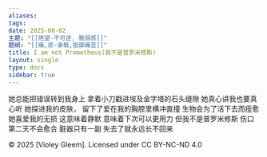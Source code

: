 ```yaml
---
aliases: 
tags: 
date: 2025-08-02
主题: "[[绝望-不可逆, 脆弱感]]"
题纲: "[[痛,悲-承载,抵御痛苦]]"
title: I am not Prometheus(我不是普罗米修斯)
layout: single
type: docs
sidebar: true
---
```


她总能把错误转到我身上
拿着小刀戳进埃及金字塔的石头缝隙
她真心讲我也要真心听
她探进我的皮肤，
留下了爱在我的胸腔里横冲直撞
生物会为了活下去而痊愈
她喜爱我的无损
这意味着静默
意味着下次可以更用力
但我不是普罗米修斯
伤口第二天不会愈合
脏器只有一副
失去了就永远长不回来


© 2025 [Violey Gleem]. Licensed under CC BY-NC-ND 4.0